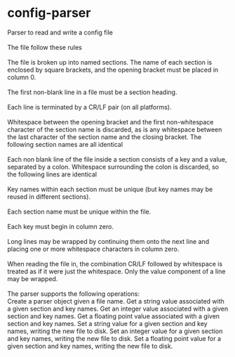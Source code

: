 # config-parser
Parser to read and write a config file
<br>
<br>
The file follow these rules
<br>
<br>
The file is broken up into named sections. The name of each section is enclosed by square brackets, and the opening bracket must be placed in column 0.
<br>
<br>
The first non-blank line in a file must be a section heading.
<br>
<br>
Each line is terminated by a CR/LF pair (on all platforms).
<br>
<br>
Whitespace between the opening bracket and the first non-whitespace character of the section name is discarded, as is any whitespace between the last character of the section name and the closing bracket. The following section names are all identical
<br>
<br>
Each non blank line of the file inside a section consists of a key and a value, separated by a colon. Whitespace surrounding the colon is discarded, so the following lines are identical
<br>
<br>
Key names within each section must be unique (but key names may be reused in different sections).
<br>
<br>
Each section name must be unique within the file.
<br>
<br>
Each key must begin in column zero.
<br>
<br>
Long lines may be wrapped by continuing them onto the next line and placing one or more whitespace characters in column zero.
<br>
<br>
When reading the file in, the combination CR/LF followed by whitespace is treated as if it were just the whitespace. Only the value component of a line may be wrapped.
<br>
<br>
The parser supports the following operations:
<br>
Create a parser object given a file name.
Get a string value associated with a given section and key names.
Get an integer value associated with a given section and key names.
Get a floating point value associated with a given section and key names.
Set a string value for a given section and key names, writing the new file to disk.
Set an integer value for a given section and key names, writing the new file to disk.
Set a floating point value for a given section and key names, writing the new file to disk.
